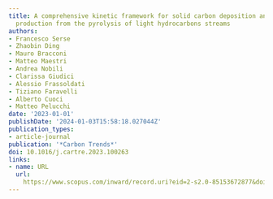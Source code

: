 ```yaml
---
title: A comprehensive kinetic framework for solid carbon deposition and hydrogen
  production from the pyrolysis of light hydrocarbons streams
authors:
- Francesco Serse
- Zhaobin Ding
- Mauro Bracconi
- Matteo Maestri
- Andrea Nobili
- Clarissa Giudici
- Alessio Frassoldati
- Tiziano Faravelli
- Alberto Cuoci
- Matteo Pelucchi
date: '2023-01-01'
publishDate: '2024-01-03T15:58:18.027044Z'
publication_types:
- article-journal
publication: '*Carbon Trends*'
doi: 10.1016/j.cartre.2023.100263
links:
- name: URL
  url: 
    https://www.scopus.com/inward/record.uri?eid=2-s2.0-85153672877&doi=10.1016%2fj.cartre.2023.100263&partnerID=40&md5=1b9e366460c8be5a397826670d8bdbf0
---
```

